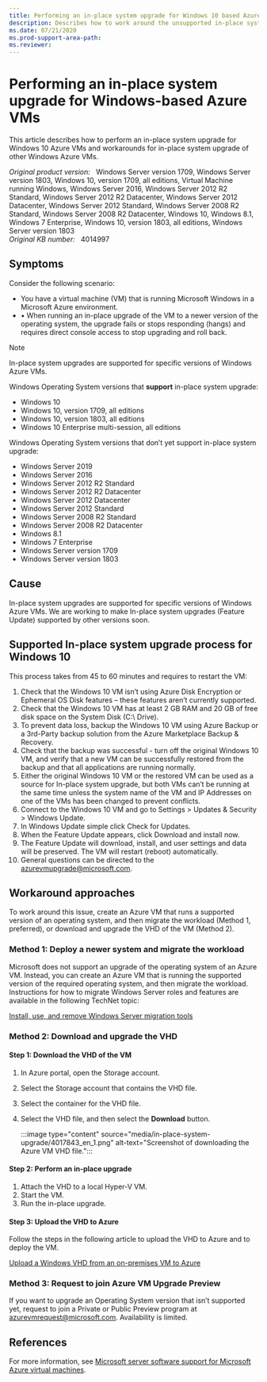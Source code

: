 ```yaml
---
title: Performing an in-place system upgrade for Windows 10 based Azure VMs and workarounds for other versions of Windows Azure VMs
description: Describes how to work around the unsupported in-place system upgrade on a Windows Azure VM.
ms.date: 07/21/2020
ms.prod-support-area-path: 
ms.reviewer: 
---
```

# Performing an in-place system upgrade for Windows-based Azure VMs

This article describes how to perform an in-place system upgrade for Windows 10 Azure VMs and workarounds for in-place system upgrade of other Windows Azure VMs.

_Original product version:_ &nbsp; Windows Server version 1709, Windows Server version 1803, Windows 10, version 1709, all editions, Virtual Machine running Windows, Windows Server 2016, Windows Server 2012 R2 Standard, Windows Server 2012 R2 Datacenter, Windows Server 2012 Datacenter, Windows Server 2012 Standard, Windows Server 2008 R2 Standard, Windows Server 2008 R2 Datacenter, Windows 10, Windows 8.1, Windows 7 Enterprise, Windows 10, version 1803, all editions, Windows Server version 1803  
_Original KB number:_ &nbsp; 4014997

## Symptoms

Consider the following scenario:

- You have a virtual machine (VM) that is running Microsoft Windows in a Microsoft Azure environment.
- •	When running an in-place upgrade of the VM to a newer version of the operating system, the upgrade fails or stops responding (hangs) and requires direct console access to stop upgrading and roll back.

> [!NOTE]
> In-place system upgrades are supported for specific versions of Windows Azure VMs. 

Windows Operating System versions that **support** in-place system upgrade:

- Windows 10
- Windows 10, version 1709, all editions
- Windows 10, version 1803, all editions
- Windows 10 Enterprise multi-session, all editions

Windows Operating System versions that don’t yet support in-place system upgrade: 

- Windows Server 2019
- Windows Server 2016
- Windows Server 2012 R2 Standard
- Windows Server 2012 R2 Datacenter
- Windows Server 2012 Datacenter
- Windows Server 2012 Standard
- Windows Server 2008 R2 Standard
- Windows Server 2008 R2 Datacenter
- Windows 8.1
- Windows 7 Enterprise
- Windows Server version 1709
- Windows Server version 1803

## Cause

In-place system upgrades are supported for specific versions of Windows Azure VMs. We are working to make In-place system upgrades (Feature Update) supported by other versions soon.

## Supported In-place system upgrade process for Windows 10

This process takes from 45 to 60 minutes and requires to restart the VM:

1. Check that the Windows 10 VM isn’t using Azure Disk Encryption or Ephemeral OS Disk features – these features aren’t currently supported.
2. Check that the Windows 10 VM has at least 2 GB RAM and 20 GB of free disk space on the System Disk (C:\ Drive).
3. To prevent data loss, backup the Windows 10 VM using Azure Backup or a 3rd-Party backup solution from the Azure Marketplace Backup & Recovery.
4. Check that the backup was successful - turn off the original Windows 10 VM, and verify that a new VM can be successfully restored from the backup and that all applications are running normally.
5. Either the original Windows 10 VM or the restored VM can be used as a source for In-place system upgrade, but both VMs can’t be running at the same time unless the system name of the VM and IP Addresses on one of the VMs has been changed to prevent conflicts.
6. Connect to the Windows 10 VM and go to Settings > Updates & Security > Windows Update.
7. In Windows Update simple click Check for Updates.
8. When the Feature Update appears, click Download and install now.
9. The Feature Update will download, install, and user settings and data will be preserved. The VM will restart (reboot) automatically.
10. General questions can be directed to the azurevmupgrade@microsoft.com.

## Workaround approaches

To work around this issue, create an Azure VM that runs a supported version of an operating system, and then migrate the workload (Method 1, preferred), or download and upgrade the VHD of the VM (Method 2).

### Method 1: Deploy a newer system and migrate the workload

Microsoft does not support an upgrade of the operating system of an Azure VM. Instead, you can create an Azure VM that is running the supported version of the required operating system, and then migrate the workload. Instructions for how to migrate Windows Server roles and features are available in the following TechNet topic:

[Install, use, and remove Windows Server migration tools](https://docs.microsoft.com/previous-versions/windows/it-pro/windows-server-2012-R2-and-2012/jj134202(v=ws.11)?redirectedfrom=MSDN)

### Method 2: Download and upgrade the VHD  

#### Step 1: Download the VHD of the VM

1. In Azure portal, open the Storage account.
2. Select the Storage account that contains the VHD file.
3. Select the container for the VHD file.
4. Select the VHD file, and then select the **Download** button.

    :::image type="content" source="media/in-place-system-upgrade/4017843_en_1.png" alt-text="Screenshot of downloading the Azure VM VHD file.":::

#### Step 2: Perform an in-place upgrade

1. Attach the VHD to a local Hyper-V VM.
2. Start the VM.
3. Run the in-place upgrade.

#### Step 3: Upload the VHD to Azure

Follow the steps in the following article to upload the VHD to Azure and to deploy the VM.

[Upload a Windows VHD from an on-premises VM to Azure](https://docs.microsoft.com/azure/virtual-machines/windows/upload-image)

### Method 3: Request to join Azure VM Upgrade Preview

If you want to upgrade an Operating System version that isn’t supported yet, request to join a Private or Public Preview program at azurevmrequest@microsoft.com. Availability is limited.

## References

For more information, see [Microsoft server software support for Microsoft Azure virtual machines](https://support.microsoft.com/help/2721672).
